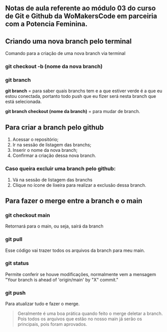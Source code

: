 ## Notas de aula referente ao módulo 03 do curso de Git e Github da WoMakersCode em parceiria com a Potencia Feminina. 

## Criando uma nova branch pelo terminal

Comando para a criação de uma nova branch via terminal

### git checkout -b (nome da nova branch)

### git branch 
**git branch** = para saber quais branchs tem e a que estiver verde é a que eu estou conectada, portanto todo push que eu fizer será nesta branch que está selecionada.

**git branch checkout (nome da branch)** = para mudar de branch.

## Para criar a branch pelo github
1) Acessar o repositório;
2) Ir na sessão de listagem das branchs;
3) Inserir o nome da nova branch;
4) Confirmar a criação dessa nova branch.

### Caso queira excluir uma branch pelo github:
1) Vá na sessão de listagem das branchs 
2) Clique no ícone de lixeira para realizar a exclusão dessa branch.

## Para fazer o merge entre a branch e o main
### git checkout main
Retornará para o main, ou seja, sairá da branch

### git pull 
Esse código vai trazer todos os arquivos da branch para meu main.

### git status
Permite conferir se houve modificações, normalmente vem a mensagem "Your branch is ahead of 'origin/main' by "X" commit."

### git push 
Para atualizar tudo e fazer o merge.

>Geralmente é uma boa prática quando feito o merge deletar a branch. Pois todos os arquivos que estão no nosso main já serão os principais, pois foram aprovados.



